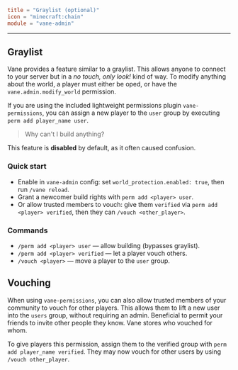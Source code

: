 ```toml
title = "Graylist (optional)"
icon = "minecraft:chain"
module = "vane-admin"
```
---
## Graylist

Vane provides a feature similar to a graylist.
This allows anyone to connect to your server but in a *no touch, only look!* kind of way.
To modify anything about the world, a player must either be oped,
or have the `vane.admin.modify_world` permission.

If you are using the included lightweight permissions plugin `vane-permissions`,
you can assign a new player to the `user` group by executing `perm add player_name user`.

> Why can't I build anything?

This feature is **disabled** by default, as it often caused confusion.

### Quick start

- Enable in `vane-admin` config: set `world_protection.enabled: true`, then run `/vane reload`.
- Grant a newcomer build rights with `perm add <player> user`.
- Or allow trusted members to vouch: give them `verified` via `perm add <player> verified`, then they can `/vouch <other_player>`.

### Commands

- `/perm add <player> user` — allow building (bypasses graylist).
- `/perm add <player> verified` — let a player vouch others.
- `/vouch <player>` — move a player to the `user` group.

## Vouching

When using `vane-permissions`, you can also allow trusted members of your community to vouch for other players.
This allows them to lift a new user into the `users` group,
without requiring an admin.
Beneficial to permit your friends 
to invite other people they know.
Vane stores who vouched for whom.

To give players this permission, assign them to the verified group with `perm add player_name verified`.
They may now vouch for other users by using `/vouch other_player`.
